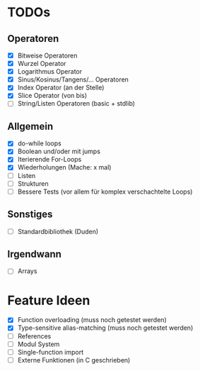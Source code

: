 # TODOs

## Operatoren
- [x] Bitweise Operatoren
- [x] Wurzel Operator
- [x] Logarithmus Operator
- [x] Sinus/Kosinus/Tangens/... Operatoren
- [x] Index Operator (an der Stelle)
- [x] Slice Operator (von bis)
- [ ] String/Listen Operatoren (basic + stdlib)

## Allgemein
- [x] do-while loops
- [x] Boolean und/oder mit jumps
- [x] Iterierende For-Loops
- [x] Wiederholungen (Mache: x mal)
- [ ] Listen
- [ ] Strukturen
- [ ] Bessere Tests (vor allem für komplex verschachtelte Loops)

## Sonstiges
- [ ] Standardbibliothek (Duden)

## Irgendwann
- [ ] Arrays 

# Feature Ideen
- [x] Function overloading (muss noch getestet werden)
- [x] Type-sensitive alias-matching (muss noch getestet werden)
- [ ] References
- [ ] Modul System
- [ ] Single-function import
- [ ] Externe Funktionen (in C geschrieben)